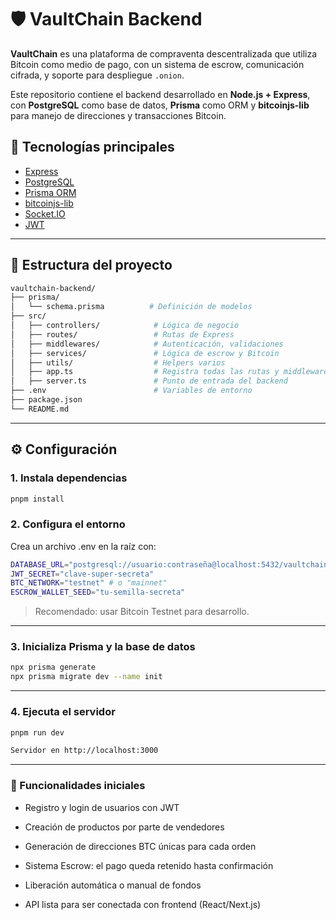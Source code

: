 
# 🛡️ VaultChain Backend
 
**VaultChain** es una plataforma de compraventa descentralizada que utiliza Bitcoin como medio de pago, con un sistema de escrow, comunicación cifrada, y soporte para despliegue `.onion`.
 
Este repositorio contiene el backend desarrollado en **Node.js + Express**, con **PostgreSQL** como base de datos, **Prisma** como ORM y **bitcoinjs-lib** para manejo de direcciones y transacciones Bitcoin.
 
 
## 🚀 Tecnologías principales
 
- [Express](https://expressjs.com/)
- [PostgreSQL](https://www.postgresql.org/)
- [Prisma ORM](https://www.prisma.io/)
- [bitcoinjs-lib](https://github.com/bitcoinjs/bitcoinjs-lib)
- [Socket.IO](https://socket.io/)
- [JWT](https://jwt.io/) 
 
---
 
## 📁 Estructura del proyecto
```bash
vaultchain-backend/ 
├── prisma/ 
│   └── schema.prisma          # Definición de modelos 
├── src/   
│   ├── controllers/            # Lógica de negocio   
│   ├── routes/                 # Rutas de Express  
│   ├── middlewares/            # Autenticación, validaciones  
│   ├── services/               # Lógica de escrow y Bitcoin  
│   ├── utils/                  # Helpers varios 
│   ├── app.ts                  # Registra todas las rutas y middlewares
│   ├── server.ts               # Punto de entrada del backend 
├── .env                        # Variables de entorno 
├── package.json 
└── README.md
 ```
---
 
## ⚙️ Configuración
 
### 1. Instala dependencias
```bash
pnpm install
```
### 2. Configura el entorno
 
Crea un archivo .env en la raíz con:
 ```bash
DATABASE_URL="postgresql://usuario:contraseña@localhost:5432/vaultchain"
JWT_SECRET="clave-super-secreta"
BTC_NETWORK="testnet" # o "mainnet"
ESCROW_WALLET_SEED="tu-semilla-secreta"
 ```
> Recomendado: usar Bitcoin Testnet para desarrollo.
 
 
 
 
---
 
### 3. Inicializa Prisma y la base de datos
 ```bash
npx prisma generate
npx prisma migrate dev --name init
 ```
 
---
 
### 4. Ejecuta el servidor
  ```bash
pnpm run dev
 
Servidor en http://localhost:3000
  ```
 
---
 
### 🧠 Funcionalidades iniciales
 
- Registro y login de usuarios con JWT
 
- Creación de productos por parte de vendedores
 
- Generación de direcciones BTC únicas para cada orden
 
- Sistema Escrow: el pago queda retenido hasta confirmación
 
- Liberación automática o manual de fondos
 
- API lista para ser conectada con frontend (React/Next.js)
 